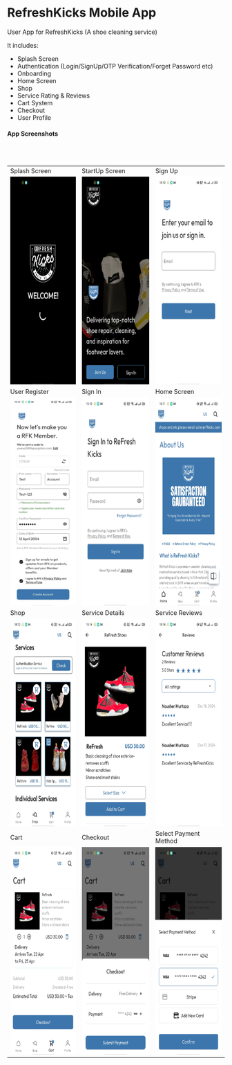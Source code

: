# RefreshKicks Mobile App

User App for RefreshKicks (A shoe cleaning service)

It includes: 
- Splash Screen
- Authentication (Login/SignUp/OTP Verification/Forget Password etc)
- Onboarding 
- Home Screen
- Shop
- Service Rating & Reviews
- Cart System
- Checkout
- User Profile
  
#### App Screenshots

<table>
  <tr>
    <td>Splash Screen</td>
     <td>StartUp Screen</td>
     <td>Sign Up</td>
     
  </tr>
  <tr>
    <td><img src="screenshots/1.jpg" width=270 height=480></td>
    <td><img src="screenshots/02.jpg" width=270 height=480></td>
    <td><img src="screenshots/2.jpg" width=270 height=480></td>
    
  </tr>
  <br>
  <tr>
    <td>User Register</td>
    <td>Sign In</td>
     <td>Home Screen</td>

  </tr>
  <tr>
    <td><img src="screenshots/3.jpg" width=270 height=480></td>
    <td><img src="screenshots/4.jpg" width=270 height=480></td>
    <td><img src="screenshots/5.jpg" width=270 height=480></td>
  </tr>

  <tr>
    <td>Shop</td>
     <td>Service Details</td>
     <td>Service Reviews</td>
     
  </tr>
  <tr>
    <td><img src="screenshots/6.jpg" width=270 height=480></td>
    <td><img src="screenshots/7.jpg" width=270 height=480></td>
    <td><img src="screenshots/8.jpg" width=270 height=480></td>
    
  </tr>
  <br>
  <tr>
    <td>Cart</td>
    <td>Checkout</td>
    <td>Select Payment Method</td>
     

  </tr>
  <tr>
    <td><img src="screenshots/9.jpg" width=270 height=480></td>
    <td><img src="screenshots/12.jpg" width=270 height=480></td>
    <td><img src="screenshots/11.jpg" width=270 height=480></td>
  </tr>
 </table>

